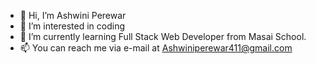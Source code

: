 - 👋 Hi, I’m Ashwini Perewar
- 👀 I’m interested in coding
- 🌱 I’m currently learning Full Stack Web Developer from  Masai School.
- 📫 You can reach me via e-mail at Ashwiniperewar411@gmail.com 

<!---
AshwiniPerewar/AshwiniPerewar is a ✨ special ✨ repository because its `README.md` (this file) appears on your GitHub profile.
You can click the Preview link to take a look at your changes.
--->
